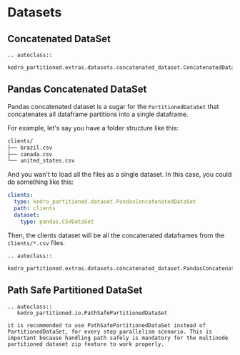 # Datasets

## Concatenated DataSet

```{eval-rst}
.. autoclass::
   kedro_partitioned.extras.datasets.concatenated_dataset.ConcatenatedDataSet
```

## Pandas Concatenated DataSet

Pandas concatenated dataset is a sugar for the `PartitionedDataSet` that concatenates all dataframe partitions into a single dataframe.

For example, let's say you have a folder structure like this:

```md
clients/
├── brazil.csv
├── canada.csv
└── united_states.csv
```

And you wan't to load all the files as a single dataset. In this case, you could do something like this:

```yaml
clients:
  type: kedro_partitioned.dataset.PandasConcatenatedDataSet
  path: clients
  dataset:
    type: pandas.CSVDataSet
```

Then, the clients dataset will be all the concatenated dataframes from the `clients/*.csv` files.

```{eval-rst}
.. autoclass::
   kedro_partitioned.extras.datasets.concatenated_dataset.PandasConcatenatedDataSet
```

## Path Safe Partitioned DataSet

```{eval-rst}
.. autoclass::
   kedro_partitioned.io.PathSafePartitionedDataSet
```

```{note}
it is recommended to use PathSafePartitionedDataSet instead of PartitionedDataSet, for every step parallelism scenario. This is important because handling path safely is mandatory for the multinode partitioned dataset zip feature to work properly.
```
